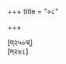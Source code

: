 +++
title = "०८"

+++

<div class="js_include " url="/kalpAntaram/smRtiH/manuH/vishvAsa_prastutiH/08/001_vyavahArAn_didRxus.md"  newLevelForH1="3" includeTitle="true"  > </div>
  

<div class="js_include " url="/kalpAntaram/smRtiH/manuH/vishvAsa_prastutiH/08/002_tatrAsInaH_sthito.md"  newLevelForH1="3" includeTitle="true"  > </div>
  

<div class="js_include " url="/kalpAntaram/smRtiH/manuH/vishvAsa_prastutiH/08/003_pratyahan_deshadRShTaish.md"  newLevelForH1="3" includeTitle="true"  > </div>
  

<div class="js_include " url="/kalpAntaram/smRtiH/manuH/vishvAsa_prastutiH/08/004_teShAm_Adyam.md"  newLevelForH1="3" includeTitle="true"  > </div>
  

<div class="js_include " url="/kalpAntaram/smRtiH/manuH/vishvAsa_prastutiH/08/005_vetanasyaiva_chAdAnam.md"  newLevelForH1="3" includeTitle="true"  > </div>
  

<div class="js_include " url="/kalpAntaram/smRtiH/manuH/vishvAsa_prastutiH/08/006_sImAvivAdadharmash_cha.md"  newLevelForH1="3" includeTitle="true"  > </div>
  

<div class="js_include " url="/kalpAntaram/smRtiH/manuH/vishvAsa_prastutiH/08/007_strI-pundharmo_vibhAgash.md"  newLevelForH1="3" includeTitle="true"  > </div>
  

<div class="js_include " url="/kalpAntaram/smRtiH/manuH/vishvAsa_prastutiH/08/008_eShu_sthAneShu.md"  newLevelForH1="3" includeTitle="true"  > </div>
  

<div class="js_include " url="/kalpAntaram/smRtiH/manuH/vishvAsa_prastutiH/08/009_yadA_svayam.md"  newLevelForH1="3" includeTitle="true"  > </div>
  

<div class="js_include " url="/kalpAntaram/smRtiH/manuH/vishvAsa_prastutiH/08/010_so.asya.md"  newLevelForH1="3" includeTitle="true"  > </div>
  

<div class="js_include " url="/kalpAntaram/smRtiH/manuH/vishvAsa_prastutiH/08/011_yasmin_deshe.md"  newLevelForH1="3" includeTitle="true"  > </div>
  

<div class="js_include " url="/kalpAntaram/smRtiH/manuH/vishvAsa_prastutiH/08/012_dharmo_viddhas.md"  newLevelForH1="3" includeTitle="true"  > </div>
  

<div class="js_include " url="/kalpAntaram/smRtiH/manuH/vishvAsa_prastutiH/08/013_sabhAM_vA.md"  newLevelForH1="3" includeTitle="true"  > </div>
  

<div class="js_include " url="/kalpAntaram/smRtiH/manuH/vishvAsa_prastutiH/08/014_yatra_dharmo.md"  newLevelForH1="3" includeTitle="true"  > </div>
  

<div class="js_include " url="/kalpAntaram/smRtiH/manuH/vishvAsa_prastutiH/08/015_dharma_eva.md"  newLevelForH1="3" includeTitle="true"  > </div>
  

<div class="js_include " url="/kalpAntaram/smRtiH/manuH/vishvAsa_prastutiH/08/016_vRSho_hi.md"  newLevelForH1="3" includeTitle="true"  > </div>
  

<div class="js_include " url="/kalpAntaram/smRtiH/manuH/vishvAsa_prastutiH/08/017_eka_eva.md"  newLevelForH1="3" includeTitle="true"  > </div>
  

<div class="js_include " url="/kalpAntaram/smRtiH/manuH/vishvAsa_prastutiH/08/018_pAdo.adharmasya.md"  newLevelForH1="3" includeTitle="true"  > </div>
  

<div class="js_include " url="/kalpAntaram/smRtiH/manuH/vishvAsa_prastutiH/08/019_rAjA_bhavaty.md"  newLevelForH1="3" includeTitle="true"  > </div>
  

<div class="js_include " url="/kalpAntaram/smRtiH/manuH/vishvAsa_prastutiH/08/020_jAtimAtropajIvI_vA.md"  newLevelForH1="3" includeTitle="true"  > </div>
  

<div class="js_include " url="/kalpAntaram/smRtiH/manuH/vishvAsa_prastutiH/08/021_yasya_shUdras.md"  newLevelForH1="3" includeTitle="true"  > </div>
  

<div class="js_include " url="/kalpAntaram/smRtiH/manuH/vishvAsa_prastutiH/08/022_yad_rAShTram.md"  newLevelForH1="3" includeTitle="true"  > </div>
  

<div class="js_include " url="/kalpAntaram/smRtiH/manuH/vishvAsa_prastutiH/08/023_dharmAsanam_adhiShThAya.md"  newLevelForH1="3" includeTitle="true"  > </div>
  

<div class="js_include " url="/kalpAntaram/smRtiH/manuH/vishvAsa_prastutiH/08/024_arthAnarthAv_ubhau.md"  newLevelForH1="3" includeTitle="true"  > </div>
  

<div class="js_include " url="/kalpAntaram/smRtiH/manuH/vishvAsa_prastutiH/08/025_bAhyair_vibhAvayel.md"  newLevelForH1="3" includeTitle="true"  > </div>
  

<div class="js_include " url="/kalpAntaram/smRtiH/manuH/vishvAsa_prastutiH/08/026_AkArair_ingitair.md"  newLevelForH1="3" includeTitle="true"  > </div>
  

<div class="js_include " url="/kalpAntaram/smRtiH/manuH/vishvAsa_prastutiH/08/027_bAladAyAdikaM_riktham.md"  newLevelForH1="3" includeTitle="true"  > </div>
  

<div class="js_include " url="/kalpAntaram/smRtiH/manuH/vishvAsa_prastutiH/08/028_vashAputrAsu_chaivam.md"  newLevelForH1="3" includeTitle="true"  > </div>
  

<div class="js_include " url="/kalpAntaram/smRtiH/manuH/vishvAsa_prastutiH/08/029_jIvantInAn_tu.md"  newLevelForH1="3" includeTitle="true"  > </div>
  

<div class="js_include " url="/kalpAntaram/smRtiH/manuH/vishvAsa_prastutiH/08/030_praNaShTa-svAmikaM_riktham.md"  newLevelForH1="3" includeTitle="true"  > </div>
  

<div class="js_include " url="/kalpAntaram/smRtiH/manuH/vishvAsa_prastutiH/08/031_mamedam_iti.md"  newLevelForH1="3" includeTitle="true"  > </div>
  

<div class="js_include " url="/kalpAntaram/smRtiH/manuH/vishvAsa_prastutiH/08/032_avedayAno_naShTasya.md"  newLevelForH1="3" includeTitle="true"  > </div>
  

<div class="js_include " url="/kalpAntaram/smRtiH/manuH/vishvAsa_prastutiH/08/033_AdadItA-tha_ShaDbhAgam.md"  newLevelForH1="3" includeTitle="true"  > </div>
  

<div class="js_include " url="/kalpAntaram/smRtiH/manuH/vishvAsa_prastutiH/08/034_pranaShTAdhigatan_dravyam.md"  newLevelForH1="3" includeTitle="true"  > </div>
  

<div class="js_include " url="/kalpAntaram/smRtiH/manuH/vishvAsa_prastutiH/08/035_mamAyam_iti.md"  newLevelForH1="3" includeTitle="true"  > </div>
  

<div class="js_include " url="/kalpAntaram/smRtiH/manuH/vishvAsa_prastutiH/08/036_anRtan_tu.md"  newLevelForH1="3" includeTitle="true"  > </div>
  

<div class="js_include " url="/kalpAntaram/smRtiH/manuH/vishvAsa_prastutiH/08/037_vidvAMs_tu.md"  newLevelForH1="3" includeTitle="true"  > </div>
  

<div class="js_include " url="/kalpAntaram/smRtiH/manuH/vishvAsa_prastutiH/08/038_yan_tu.md"  newLevelForH1="3" includeTitle="true"  > </div>
  

<div class="js_include " url="/kalpAntaram/smRtiH/manuH/vishvAsa_prastutiH/08/039_nidhInAn_tu.md"  newLevelForH1="3" includeTitle="true"  > </div>
  

<div class="js_include " url="/kalpAntaram/smRtiH/manuH/vishvAsa_prastutiH/08/040_dAtavyaM_sarvavarNebhyo.md"  newLevelForH1="3" includeTitle="true"  > </div>
  

<div class="js_include " url="/kalpAntaram/smRtiH/manuH/vishvAsa_prastutiH/08/041_jAti-jAnapadAn_dharmAn.md"  newLevelForH1="3" includeTitle="true"  > </div>
  

<div class="js_include " url="/kalpAntaram/smRtiH/manuH/vishvAsa_prastutiH/08/042_svAni_karmANi.md"  newLevelForH1="3" includeTitle="true"  > </div>
  

<div class="js_include " url="/kalpAntaram/smRtiH/manuH/vishvAsa_prastutiH/08/043_notpAdayet_svayam.md"  newLevelForH1="3" includeTitle="true"  > </div>
  

<div class="js_include " url="/kalpAntaram/smRtiH/manuH/vishvAsa_prastutiH/08/044_yathA_nayaty.md"  newLevelForH1="3" includeTitle="true"  > </div>
  

<div class="js_include " url="/kalpAntaram/smRtiH/manuH/vishvAsa_prastutiH/08/045_satyam_artham.md"  newLevelForH1="3" includeTitle="true"  > </div>
  

<div class="js_include " url="/kalpAntaram/smRtiH/manuH/vishvAsa_prastutiH/08/046_sadbhir_Acharitam.md"  newLevelForH1="3" includeTitle="true"  > </div>
  

<div class="js_include " url="/kalpAntaram/smRtiH/manuH/vishvAsa_prastutiH/08/047_adhamarNArthasiddhyartham_uttamarNena.md"  newLevelForH1="3" includeTitle="true"  > </div>
  

<div class="js_include " url="/kalpAntaram/smRtiH/manuH/vishvAsa_prastutiH/08/048_yair_yair.md"  newLevelForH1="3" includeTitle="true"  > </div>
  

<div class="js_include " url="/kalpAntaram/smRtiH/manuH/vishvAsa_prastutiH/08/049_dharmeNa_vyavahAreNa.md"  newLevelForH1="3" includeTitle="true"  > </div>
  

<div class="js_include " url="/kalpAntaram/smRtiH/manuH/vishvAsa_prastutiH/08/050_yaH_svayam.md"  newLevelForH1="3" includeTitle="true"  > </div>
  

<div class="js_include " url="/kalpAntaram/smRtiH/manuH/vishvAsa_prastutiH/08/051_arthe.apavyayamAnam.md"  newLevelForH1="3" includeTitle="true"  > </div>
  

<div class="js_include " url="/kalpAntaram/smRtiH/manuH/vishvAsa_prastutiH/08/052_apahnave.adhamarNasya.md"  newLevelForH1="3" includeTitle="true"  > </div>
  

<div class="js_include " url="/kalpAntaram/smRtiH/manuH/vishvAsa_prastutiH/08/053_adeshyaM_yash.md"  newLevelForH1="3" includeTitle="true"  > </div>
  

<div class="js_include " url="/kalpAntaram/smRtiH/manuH/vishvAsa_prastutiH/08/054_apadishyA-padeshya~n_cha.md"  newLevelForH1="3" includeTitle="true"  > </div>
  

<div class="js_include " url="/kalpAntaram/smRtiH/manuH/vishvAsa_prastutiH/08/055_asambhAShye_sAxibhish.md"  newLevelForH1="3" includeTitle="true"  > </div>
  

<div class="js_include " url="/kalpAntaram/smRtiH/manuH/vishvAsa_prastutiH/08/056_brUhIty_uktash.md"  newLevelForH1="3" includeTitle="true"  > </div>
  

<div class="js_include " url="/kalpAntaram/smRtiH/manuH/vishvAsa_prastutiH/08/057_sAxiNaH_santi.md"  newLevelForH1="3" includeTitle="true"  > </div>
  

<div class="js_include " url="/kalpAntaram/smRtiH/manuH/vishvAsa_prastutiH/08/058_abhiyoktA_na.md"  newLevelForH1="3" includeTitle="true"  > </div>
  

<div class="js_include " url="/kalpAntaram/smRtiH/manuH/vishvAsa_prastutiH/08/059_yo_yAvan.md"  newLevelForH1="3" includeTitle="true"  > </div>
  

<div class="js_include " url="/kalpAntaram/smRtiH/manuH/vishvAsa_prastutiH/08/060_pRShTo.apavyayamAnas.md"  newLevelForH1="3" includeTitle="true"  > </div>
  

<div class="js_include " url="/kalpAntaram/smRtiH/manuH/vishvAsa_prastutiH/08/061_yAdRshA_dhanibhiH.md"  newLevelForH1="3" includeTitle="true"  > </div>
  

<div class="js_include " url="/kalpAntaram/smRtiH/manuH/vishvAsa_prastutiH/08/062_gRhiNaH_putriNo.md"  newLevelForH1="3" includeTitle="true"  > </div>
  

<div class="js_include " url="/kalpAntaram/smRtiH/manuH/vishvAsa_prastutiH/08/063_AptAH_sarveShu.md"  newLevelForH1="3" includeTitle="true"  > </div>
  

<div class="js_include " url="/kalpAntaram/smRtiH/manuH/vishvAsa_prastutiH/08/064_nA-rthasambandhino_nAptA.md"  newLevelForH1="3" includeTitle="true"  > </div>
  

<div class="js_include " url="/kalpAntaram/smRtiH/manuH/vishvAsa_prastutiH/08/065_na_sAxI.md"  newLevelForH1="3" includeTitle="true"  > </div>
  

<div class="js_include " url="/kalpAntaram/smRtiH/manuH/vishvAsa_prastutiH/08/066_nA-dhyadhIno_na.md"  newLevelForH1="3" includeTitle="true"  > </div>
  

<div class="js_include " url="/kalpAntaram/smRtiH/manuH/vishvAsa_prastutiH/08/067_nArto_na.md"  newLevelForH1="3" includeTitle="true"  > </div>
  

<div class="js_include " url="/kalpAntaram/smRtiH/manuH/vishvAsa_prastutiH/08/068_strINAM_sAxyam.md"  newLevelForH1="3" includeTitle="true"  > </div>
  

<div class="js_include " url="/kalpAntaram/smRtiH/manuH/vishvAsa_prastutiH/08/069_anubhAvI_tu.md"  newLevelForH1="3" includeTitle="true"  > </div>
  

<div class="js_include " url="/kalpAntaram/smRtiH/manuH/vishvAsa_prastutiH/08/070_striyApy_asambhAve.md"  newLevelForH1="3" includeTitle="true"  > </div>
  

<div class="js_include " url="/kalpAntaram/smRtiH/manuH/vishvAsa_prastutiH/08/071_bAla-vRddhAturANA~n_cha.md"  newLevelForH1="3" includeTitle="true"  > </div>
  

<div class="js_include " url="/kalpAntaram/smRtiH/manuH/vishvAsa_prastutiH/08/072_sAhaseShu_cha.md"  newLevelForH1="3" includeTitle="true"  > </div>
  

<div class="js_include " url="/kalpAntaram/smRtiH/manuH/vishvAsa_prastutiH/08/073_bahutvam_parigRhNIyAt.md"  newLevelForH1="3" includeTitle="true"  > </div>
  
<div class="js_include " url="/kalpAntaram/smRtiH/manuH/vishvAsa_prastutiH/08/074_samaxadarshanAt_sAxyam.md"  newLevelForH1="3" includeTitle="true"  > </div>
  

<div class="js_include " url="/kalpAntaram/smRtiH/manuH/vishvAsa_prastutiH/08/075_sAxI_dRShTa-shrutAd.md"  newLevelForH1="3" includeTitle="true"  > </div>
  

<div class="js_include " url="/kalpAntaram/smRtiH/manuH/vishvAsa_prastutiH/08/076_yatrA-nibaddho.apIxeta.md"  newLevelForH1="3" includeTitle="true"  > </div>
  

<div class="js_include " url="/kalpAntaram/smRtiH/manuH/vishvAsa_prastutiH/08/077_eko.alubdhas.md"  newLevelForH1="3" includeTitle="true"  > </div>
  

<div class="js_include " url="/kalpAntaram/smRtiH/manuH/vishvAsa_prastutiH/08/078_svabhAvenaiva_yad.md"  newLevelForH1="3" includeTitle="true"  > </div>
  

<div class="js_include " url="/kalpAntaram/smRtiH/manuH/vishvAsa_prastutiH/08/079_sabhAntaH_sAxiNaH.md"  newLevelForH1="3" includeTitle="true"  > </div>
  

<div class="js_include " url="/kalpAntaram/smRtiH/manuH/vishvAsa_prastutiH/08/080_yad_dvayor.md"  newLevelForH1="3" includeTitle="true"  > </div>
  

<div class="js_include " url="/kalpAntaram/smRtiH/manuH/vishvAsa_prastutiH/08/081_satyaM_sAxye.md"  newLevelForH1="3" includeTitle="true"  > </div>
  

<div class="js_include " url="/kalpAntaram/smRtiH/manuH/vishvAsa_prastutiH/08/082_sAxye.anRtam.md"  newLevelForH1="3" includeTitle="true"  > </div>
  

<div class="js_include " url="/kalpAntaram/smRtiH/manuH/vishvAsa_prastutiH/08/083_satyena_pUyate.md"  newLevelForH1="3" includeTitle="true"  > </div>
  

<div class="js_include " url="/kalpAntaram/smRtiH/manuH/vishvAsa_prastutiH/08/084_Atmaiva_hy.md"  newLevelForH1="3" includeTitle="true"  > </div>
  

<div class="js_include " url="/kalpAntaram/smRtiH/manuH/vishvAsa_prastutiH/08/085_manyante_vai.md"  newLevelForH1="3" includeTitle="true"  > </div>
  

<div class="js_include " url="/kalpAntaram/smRtiH/manuH/vishvAsa_prastutiH/08/086_dyaur_bhUmir.md"  newLevelForH1="3" includeTitle="true"  > </div>
  

<div class="js_include " url="/kalpAntaram/smRtiH/manuH/vishvAsa_prastutiH/08/087_deva-brAhmaNasAnnidhye_sAxyam.md"  newLevelForH1="3" includeTitle="true"  > </div>
  

<div class="js_include " url="/kalpAntaram/smRtiH/manuH/vishvAsa_prastutiH/08/088_brUhIti_brAhmaNam.md"  newLevelForH1="3" includeTitle="true"  > </div>
  

<div class="js_include " url="/kalpAntaram/smRtiH/manuH/vishvAsa_prastutiH/08/089_brahmaghno_ye.md"  newLevelForH1="3" includeTitle="true"  > </div>
  

<div class="js_include " url="/kalpAntaram/smRtiH/manuH/vishvAsa_prastutiH/08/090_janmaprabhRti_yat.md"  newLevelForH1="3" includeTitle="true"  > </div>
  

<div class="js_include " url="/kalpAntaram/smRtiH/manuH/vishvAsa_prastutiH/08/091_eko.aham.md"  newLevelForH1="3" includeTitle="true"  > </div>
  

<div class="js_include " url="/kalpAntaram/smRtiH/manuH/vishvAsa_prastutiH/08/092_yamo_vaivasvato.md"  newLevelForH1="3" includeTitle="true"  > </div>
  

<div class="js_include " url="/kalpAntaram/smRtiH/manuH/vishvAsa_prastutiH/08/093_nagno_muNDaH.md"  newLevelForH1="3" includeTitle="true"  > </div>
  

<div class="js_include " url="/kalpAntaram/smRtiH/manuH/vishvAsa_prastutiH/08/094_avAk-shirAs_tamasy.md"  newLevelForH1="3" includeTitle="true"  > </div>
  

<div class="js_include " url="/kalpAntaram/smRtiH/manuH/vishvAsa_prastutiH/08/095_andho_matsyAn.md"  newLevelForH1="3" includeTitle="true"  > </div>
  

<div class="js_include " url="/kalpAntaram/smRtiH/manuH/vishvAsa_prastutiH/08/096_yasya_vidvAn.md"  newLevelForH1="3" includeTitle="true"  > </div>
  

<div class="js_include " url="/kalpAntaram/smRtiH/manuH/vishvAsa_prastutiH/08/097_yAvato_bAndhavAn.md"  newLevelForH1="3" includeTitle="true"  > </div>
  

<div class="js_include " url="/kalpAntaram/smRtiH/manuH/vishvAsa_prastutiH/08/098_pancha_pashv-anRte.md"  newLevelForH1="3" includeTitle="true"  > </div>
  

<div class="js_include " url="/kalpAntaram/smRtiH/manuH/vishvAsa_prastutiH/08/099_hanti_jAtAn.md"  newLevelForH1="3" includeTitle="true"  > </div>
  

<div class="js_include " url="/kalpAntaram/smRtiH/manuH/vishvAsa_prastutiH/08/100_apsu_bhUmivad.md"  newLevelForH1="3" includeTitle="true"  > </div>
  

<div class="js_include " url="/kalpAntaram/smRtiH/manuH/vishvAsa_prastutiH/08/101_etAn_doShAn.md"  newLevelForH1="3" includeTitle="true"  > </div>
  

<div class="js_include " url="/kalpAntaram/smRtiH/manuH/vishvAsa_prastutiH/08/102_goraxakAn_vANijikAMs.md"  newLevelForH1="3" includeTitle="true"  > </div>
  

<div class="js_include " url="/kalpAntaram/smRtiH/manuH/vishvAsa_prastutiH/08/103_tad_vadan.md"  newLevelForH1="3" includeTitle="true"  > </div>
  

<div class="js_include " url="/kalpAntaram/smRtiH/manuH/vishvAsa_prastutiH/08/104_shUdra-viT-xatra-viprANAM_yatra.md"  newLevelForH1="3" includeTitle="true"  > </div>
  

<div class="js_include " url="/kalpAntaram/smRtiH/manuH/vishvAsa_prastutiH/08/105_vAg-gaivatyaish_cha.md"  newLevelForH1="3" includeTitle="true"  > </div>
  

<div class="js_include " url="/kalpAntaram/smRtiH/manuH/vishvAsa_prastutiH/08/106_kUShmANDair_vApi.md"  newLevelForH1="3" includeTitle="true"  > </div>
  

<div class="js_include " url="/kalpAntaram/smRtiH/manuH/vishvAsa_prastutiH/08/107_tripaxAd_abruvan.md"  newLevelForH1="3" includeTitle="true"  > </div>
  

<div class="js_include " url="/kalpAntaram/smRtiH/manuH/vishvAsa_prastutiH/08/108_yasya_dRshyeta.md"  newLevelForH1="3" includeTitle="true"  > </div>
  

<div class="js_include " url="/kalpAntaram/smRtiH/manuH/vishvAsa_prastutiH/08/109_asAxikeShu_tv.md"  newLevelForH1="3" includeTitle="true"  > </div>
  

<div class="js_include " url="/kalpAntaram/smRtiH/manuH/vishvAsa_prastutiH/08/110_maharShibhish_cha.md"  newLevelForH1="3" includeTitle="true"  > </div>
  

<div class="js_include " url="/kalpAntaram/smRtiH/manuH/vishvAsa_prastutiH/08/111_na_vRthA.md"  newLevelForH1="3" includeTitle="true"  > </div>
  

<div class="js_include " url="/kalpAntaram/smRtiH/manuH/vishvAsa_prastutiH/08/112_kAminIShu_vivAheShu.md"  newLevelForH1="3" includeTitle="true"  > </div>
  

<div class="js_include " url="/kalpAntaram/smRtiH/manuH/vishvAsa_prastutiH/08/113_satyena_shApayed.md"  newLevelForH1="3" includeTitle="true"  > </div>
  

<div class="js_include " url="/kalpAntaram/smRtiH/manuH/vishvAsa_prastutiH/08/114_agniM_vAhArayed.md"  newLevelForH1="3" includeTitle="true"  > </div>
  

<div class="js_include " url="/kalpAntaram/smRtiH/manuH/vishvAsa_prastutiH/08/115_yam_iddho.md"  newLevelForH1="3" includeTitle="true"  > </div>
  

<div class="js_include " url="/kalpAntaram/smRtiH/manuH/vishvAsa_prastutiH/08/116_vatsasya_hy.md"  newLevelForH1="3" includeTitle="true"  > </div>
  

<div class="js_include " url="/kalpAntaram/smRtiH/manuH/vishvAsa_prastutiH/08/117_yasmin_yasmin.md"  newLevelForH1="3" includeTitle="true"  > </div>
  

<div class="js_include " url="/kalpAntaram/smRtiH/manuH/vishvAsa_prastutiH/08/118_lobhAn_mohAd.md"  newLevelForH1="3" includeTitle="true"  > </div>
  

<div class="js_include " url="/kalpAntaram/smRtiH/manuH/vishvAsa_prastutiH/08/119_eShAm_anyatame.md"  newLevelForH1="3" includeTitle="true"  > </div>
  

<div class="js_include " url="/kalpAntaram/smRtiH/manuH/vishvAsa_prastutiH/08/120_lobhAt_sahasram.md"  newLevelForH1="3" includeTitle="true"  > </div>
  

<div class="js_include " url="/kalpAntaram/smRtiH/manuH/vishvAsa_prastutiH/08/121_kAmAd_dashaguNam.md"  newLevelForH1="3" includeTitle="true"  > </div>
  

<div class="js_include " url="/kalpAntaram/smRtiH/manuH/vishvAsa_prastutiH/08/122_etAn_AhuH.md"  newLevelForH1="3" includeTitle="true"  > </div>
  

<div class="js_include " url="/kalpAntaram/smRtiH/manuH/vishvAsa_prastutiH/08/123_kauTasAxyan_tu.md"  newLevelForH1="3" includeTitle="true"  > </div>
  

<div class="js_include " url="/kalpAntaram/smRtiH/manuH/vishvAsa_prastutiH/08/124_dasha_sthAnAni.md"  newLevelForH1="3" includeTitle="true"  > </div>
  

<div class="js_include " url="/kalpAntaram/smRtiH/manuH/vishvAsa_prastutiH/08/125_upastham_udaram.md"  newLevelForH1="3" includeTitle="true"  > </div>
  

<div class="js_include " url="/kalpAntaram/smRtiH/manuH/vishvAsa_prastutiH/08/126_anubandham_parijnAya.md"  newLevelForH1="3" includeTitle="true"  > </div>
  

<div class="js_include " url="/kalpAntaram/smRtiH/manuH/vishvAsa_prastutiH/08/127_adharmadaNDanaM_loke.md"  newLevelForH1="3" includeTitle="true"  > </div>
  

<div class="js_include " url="/kalpAntaram/smRtiH/manuH/vishvAsa_prastutiH/08/128_adaNDyAn_daNDayan.md"  newLevelForH1="3" includeTitle="true"  > </div>
  

<div class="js_include " url="/kalpAntaram/smRtiH/manuH/vishvAsa_prastutiH/08/129_vAgdaNDam_prathamam.md"  newLevelForH1="3" includeTitle="true"  > </div>
  

<div class="js_include " url="/kalpAntaram/smRtiH/manuH/vishvAsa_prastutiH/08/130_vadhenA-pi_yadA.md"  newLevelForH1="3" includeTitle="true"  > </div>
  

<div class="js_include " url="/kalpAntaram/smRtiH/manuH/vishvAsa_prastutiH/08/131_lokasaMvyavahArArthaM_yAH.md"  newLevelForH1="3" includeTitle="true"  > </div>
  

<div class="js_include " url="/kalpAntaram/smRtiH/manuH/vishvAsa_prastutiH/08/132_jAlAntaragate_bhAnau.md"  newLevelForH1="3" includeTitle="true"  > </div>
  

<div class="js_include " url="/kalpAntaram/smRtiH/manuH/vishvAsa_prastutiH/08/133_trasareNavo.aShTau.md"  newLevelForH1="3" includeTitle="true"  > </div>
  

<div class="js_include " url="/kalpAntaram/smRtiH/manuH/vishvAsa_prastutiH/08/134_sarShapAH_ShaD.md"  newLevelForH1="3" includeTitle="true"  > </div>
  

<div class="js_include " url="/kalpAntaram/smRtiH/manuH/vishvAsa_prastutiH/08/135_palaM_suvarNAsh.md"  newLevelForH1="3" includeTitle="true"  > </div>
  

<div class="js_include " url="/kalpAntaram/smRtiH/manuH/vishvAsa_prastutiH/08/136_te_ShoDasha.md"  newLevelForH1="3" includeTitle="true"  > </div>
  

<div class="js_include " url="/kalpAntaram/smRtiH/manuH/vishvAsa_prastutiH/08/137_dharaNAni_dasha.md"  newLevelForH1="3" includeTitle="true"  > </div>
  

<div class="js_include " url="/kalpAntaram/smRtiH/manuH/vishvAsa_prastutiH/08/138_paNAnAn_dve.md"  newLevelForH1="3" includeTitle="true"  > </div>
  

<div class="js_include " url="/kalpAntaram/smRtiH/manuH/vishvAsa_prastutiH/08/139_RNe_deye.md"  newLevelForH1="3" includeTitle="true"  > </div>
  

<div class="js_include " url="/kalpAntaram/smRtiH/manuH/vishvAsa_prastutiH/08/140_vasiShThavihitAM_vRddhim.md"  newLevelForH1="3" includeTitle="true"  > </div>
  

<div class="js_include " url="/kalpAntaram/smRtiH/manuH/vishvAsa_prastutiH/08/141_dvikaM_shatam.md"  newLevelForH1="3" includeTitle="true"  > </div>
  

<div class="js_include " url="/kalpAntaram/smRtiH/manuH/vishvAsa_prastutiH/08/142_dvikan_trikam.md"  newLevelForH1="3" includeTitle="true"  > </div>
  

<div class="js_include " url="/kalpAntaram/smRtiH/manuH/vishvAsa_prastutiH/08/143_na_tv.md"  newLevelForH1="3" includeTitle="true"  > </div>
  

<div class="js_include " url="/kalpAntaram/smRtiH/manuH/vishvAsa_prastutiH/08/144_na_bhoktavyo.md"  newLevelForH1="3" includeTitle="true"  > </div>
  

<div class="js_include " url="/kalpAntaram/smRtiH/manuH/vishvAsa_prastutiH/08/145_Adhish_chopanidhish.md"  newLevelForH1="3" includeTitle="true"  > </div>
  

<div class="js_include " url="/kalpAntaram/smRtiH/manuH/vishvAsa_prastutiH/08/146_samprItyA_bhujyamAnAni.md"  newLevelForH1="3" includeTitle="true"  > </div>
  

<div class="js_include " url="/kalpAntaram/smRtiH/manuH/vishvAsa_prastutiH/08/147_yat_kim.md"  newLevelForH1="3" includeTitle="true"  > </div>
  

<div class="js_include " url="/kalpAntaram/smRtiH/manuH/vishvAsa_prastutiH/08/148_ajaDash_ched.md"  newLevelForH1="3" includeTitle="true"  > </div>
  

<div class="js_include " url="/kalpAntaram/smRtiH/manuH/vishvAsa_prastutiH/08/149_AdhiH_sImA.md"  newLevelForH1="3" includeTitle="true"  > </div>
  

<div class="js_include " url="/kalpAntaram/smRtiH/manuH/vishvAsa_prastutiH/08/150_yaH_svAminAnanujnAtam.md"  newLevelForH1="3" includeTitle="true"  > </div>
  

<div class="js_include " url="/kalpAntaram/smRtiH/manuH/vishvAsa_prastutiH/08/151_kusIdavRddhir_dvaiguNyam.md"  newLevelForH1="3" includeTitle="true"  > </div>
  

<div class="js_include " url="/kalpAntaram/smRtiH/manuH/vishvAsa_prastutiH/08/152_kRtAnusArAd_adhikA.md"  newLevelForH1="3" includeTitle="true"  > </div>
  

<div class="js_include " url="/kalpAntaram/smRtiH/manuH/vishvAsa_prastutiH/08/153_nA-ti-sAMvatsarIM_vRddhim.md"  newLevelForH1="3" includeTitle="true"  > </div>
  

<div class="js_include " url="/kalpAntaram/smRtiH/manuH/vishvAsa_prastutiH/08/154_RNan_dAtum.md"  newLevelForH1="3" includeTitle="true"  > </div>
  
<div class="js_include " url="/kalpAntaram/smRtiH/manuH/vishvAsa_prastutiH/08/155_adarshayitvA_tatraiva.md"  newLevelForH1="3" includeTitle="true"  > </div>
  

<div class="js_include " url="/kalpAntaram/smRtiH/manuH/vishvAsa_prastutiH/08/156_chakravRddhiM_samArUDho.md"  newLevelForH1="3" includeTitle="true"  > </div>
  

<div class="js_include " url="/kalpAntaram/smRtiH/manuH/vishvAsa_prastutiH/08/157_samudrayAnakushalA_desha-kAlArthadarshinaH.md"  newLevelForH1="3" includeTitle="true"  > </div>
  

<div class="js_include " url="/kalpAntaram/smRtiH/manuH/vishvAsa_prastutiH/08/158_yo_yasya.md"  newLevelForH1="3" includeTitle="true"  > </div>
  

<div class="js_include " url="/kalpAntaram/smRtiH/manuH/vishvAsa_prastutiH/08/159_prAtibhAvyaM_vRthAdAnam.md"  newLevelForH1="3" includeTitle="true"  > </div>
  

<div class="js_include " url="/kalpAntaram/smRtiH/manuH/vishvAsa_prastutiH/08/160_darshanaprAtibhAvye_tu.md"  newLevelForH1="3" includeTitle="true"  > </div>
  

<div class="js_include " url="/kalpAntaram/smRtiH/manuH/vishvAsa_prastutiH/08/161_adAtari_punar.md"  newLevelForH1="3" includeTitle="true"  > </div>
  

<div class="js_include " url="/kalpAntaram/smRtiH/manuH/vishvAsa_prastutiH/08/162_nirAdiShTadhanash_chet.md"  newLevelForH1="3" includeTitle="true"  > </div>
  

<div class="js_include " url="/kalpAntaram/smRtiH/manuH/vishvAsa_prastutiH/08/163_mattonmattArtAdhyadhInair_bAlena.md"  newLevelForH1="3" includeTitle="true"  > </div>
  

<div class="js_include " url="/kalpAntaram/smRtiH/manuH/vishvAsa_prastutiH/08/164_satyA_na.md"  newLevelForH1="3" includeTitle="true"  > </div>
  

<div class="js_include " url="/kalpAntaram/smRtiH/manuH/vishvAsa_prastutiH/08/165_yogAdhamanavikrItaM_yogadAnapratigraham.md"  newLevelForH1="3" includeTitle="true"  > </div>
  

<div class="js_include " url="/kalpAntaram/smRtiH/manuH/vishvAsa_prastutiH/08/166_grahItA_yadi.md"  newLevelForH1="3" includeTitle="true"  > </div>
  

<div class="js_include " url="/kalpAntaram/smRtiH/manuH/vishvAsa_prastutiH/08/167_kuTumbArthe.adhyadhIno.md"  newLevelForH1="3" includeTitle="true"  > </div>
  

<div class="js_include " url="/kalpAntaram/smRtiH/manuH/vishvAsa_prastutiH/08/168_balAd_dattam.md"  newLevelForH1="3" includeTitle="true"  > </div>
  

<div class="js_include " url="/kalpAntaram/smRtiH/manuH/vishvAsa_prastutiH/08/169_trayaH_parArthe.md"  newLevelForH1="3" includeTitle="true"  > </div>
  

<div class="js_include " url="/kalpAntaram/smRtiH/manuH/vishvAsa_prastutiH/08/170_anAdeyan_nAdadIta.md"  newLevelForH1="3" includeTitle="true"  > </div>
  

<div class="js_include " url="/kalpAntaram/smRtiH/manuH/vishvAsa_prastutiH/08/171_anAdeyasya_chAdAnAd.md"  newLevelForH1="3" includeTitle="true"  > </div>
  

<div class="js_include " url="/kalpAntaram/smRtiH/manuH/vishvAsa_prastutiH/08/172_svAdAnAd_varNasaMsargAt.md"  newLevelForH1="3" includeTitle="true"  > </div>
  

<div class="js_include " url="/kalpAntaram/smRtiH/manuH/vishvAsa_prastutiH/08/173_tasmAd_yama.md"  newLevelForH1="3" includeTitle="true"  > </div>
  

<div class="js_include " url="/kalpAntaram/smRtiH/manuH/vishvAsa_prastutiH/08/174_yas_tv.md"  newLevelForH1="3" includeTitle="true"  > </div>
  

<div class="js_include " url="/kalpAntaram/smRtiH/manuH/vishvAsa_prastutiH/08/175_kAma-krodhau_tu.md"  newLevelForH1="3" includeTitle="true"  > </div>
  

<div class="js_include " url="/kalpAntaram/smRtiH/manuH/vishvAsa_prastutiH/08/176_yaH_sAdhayantam.md"  newLevelForH1="3" includeTitle="true"  > </div>
  

<div class="js_include " url="/kalpAntaram/smRtiH/manuH/vishvAsa_prastutiH/08/177_karmaNApi_samam.md"  newLevelForH1="3" includeTitle="true"  > </div>
  

<div class="js_include " url="/kalpAntaram/smRtiH/manuH/vishvAsa_prastutiH/08/178_anena_vidhinA.md"  newLevelForH1="3" includeTitle="true"  > </div>
  

<div class="js_include " url="/kalpAntaram/smRtiH/manuH/vishvAsa_prastutiH/08/179_kulaje_vRttasampanne.md"  newLevelForH1="3" includeTitle="true"  > </div>
  

<div class="js_include " url="/kalpAntaram/smRtiH/manuH/vishvAsa_prastutiH/08/180_yo_yathA.md"  newLevelForH1="3" includeTitle="true"  > </div>
  

<div class="js_include " url="/kalpAntaram/smRtiH/manuH/vishvAsa_prastutiH/08/181_yo_nixepam.md"  newLevelForH1="3" includeTitle="true"  > </div>
  

<div class="js_include " url="/kalpAntaram/smRtiH/manuH/vishvAsa_prastutiH/08/182_sAxy-abhAve_praNidhibhir.md"  newLevelForH1="3" includeTitle="true"  > </div>
  

<div class="js_include " url="/kalpAntaram/smRtiH/manuH/vishvAsa_prastutiH/08/183_sa_yadi.md"  newLevelForH1="3" includeTitle="true"  > </div>
  

<div class="js_include " url="/kalpAntaram/smRtiH/manuH/vishvAsa_prastutiH/08/184_teShAn_na.md"  newLevelForH1="3" includeTitle="true"  > </div>
  

<div class="js_include " url="/kalpAntaram/smRtiH/manuH/vishvAsa_prastutiH/08/185_nixepopanidhI_nityam.md"  newLevelForH1="3" includeTitle="true"  > </div>
  

<div class="js_include " url="/kalpAntaram/smRtiH/manuH/vishvAsa_prastutiH/08/186_svayam_eva.md"  newLevelForH1="3" includeTitle="true"  > </div>
  

<div class="js_include " url="/kalpAntaram/smRtiH/manuH/vishvAsa_prastutiH/08/187_achChalenaiva_chA-nvichChet.md"  newLevelForH1="3" includeTitle="true"  > </div>
  

<div class="js_include " url="/kalpAntaram/smRtiH/manuH/vishvAsa_prastutiH/08/188_nixepeShv_eShu.md"  newLevelForH1="3" includeTitle="true"  > </div>
  

<div class="js_include " url="/kalpAntaram/smRtiH/manuH/vishvAsa_prastutiH/08/189_chaurair_hRtam.md"  newLevelForH1="3" includeTitle="true"  > </div>
  

<div class="js_include " url="/kalpAntaram/smRtiH/manuH/vishvAsa_prastutiH/08/190_nixepasyA-pahartAram_anixeptAram.md"  newLevelForH1="3" includeTitle="true"  > </div>
  

<div class="js_include " url="/kalpAntaram/smRtiH/manuH/vishvAsa_prastutiH/08/191_yo_nixepam.md"  newLevelForH1="3" includeTitle="true"  > </div>
  

<div class="js_include " url="/kalpAntaram/smRtiH/manuH/vishvAsa_prastutiH/08/192_nixepasyA-pahartAran_tatsamam.md"  newLevelForH1="3" includeTitle="true"  > </div>
  

<div class="js_include " url="/kalpAntaram/smRtiH/manuH/vishvAsa_prastutiH/08/193_upadhAbhish_cha.md"  newLevelForH1="3" includeTitle="true"  > </div>
  

<div class="js_include " url="/kalpAntaram/smRtiH/manuH/vishvAsa_prastutiH/08/194_nixepo_yaH.md"  newLevelForH1="3" includeTitle="true"  > </div>
  

<div class="js_include " url="/kalpAntaram/smRtiH/manuH/vishvAsa_prastutiH/08/195_mitho_dAyaH.md"  newLevelForH1="3" includeTitle="true"  > </div>
  

<div class="js_include " url="/kalpAntaram/smRtiH/manuH/vishvAsa_prastutiH/08/196_nixiptasya_dhanasyaivam.md"  newLevelForH1="3" includeTitle="true"  > </div>
  

<div class="js_include " url="/kalpAntaram/smRtiH/manuH/vishvAsa_prastutiH/08/197_vikrINIte_parasya.md"  newLevelForH1="3" includeTitle="true"  > </div>
  

<div class="js_include " url="/kalpAntaram/smRtiH/manuH/vishvAsa_prastutiH/08/198_avahAryo_bhavech.md"  newLevelForH1="3" includeTitle="true"  > </div>
  

<div class="js_include " url="/kalpAntaram/smRtiH/manuH/vishvAsa_prastutiH/08/199_asvAminA_kRto.md"  newLevelForH1="3" includeTitle="true"  > </div>
  

<div class="js_include " url="/kalpAntaram/smRtiH/manuH/vishvAsa_prastutiH/08/200_sambhogo_dRshyate.md"  newLevelForH1="3" includeTitle="true"  > </div>
  

<div class="js_include " url="/kalpAntaram/smRtiH/manuH/vishvAsa_prastutiH/08/201_vikrayAd_yo.md"  newLevelForH1="3" includeTitle="true"  > </div>
  

<div class="js_include " url="/kalpAntaram/smRtiH/manuH/vishvAsa_prastutiH/08/202_atha_mUlam.md"  newLevelForH1="3" includeTitle="true"  > </div>
  

<div class="js_include " url="/kalpAntaram/smRtiH/manuH/vishvAsa_prastutiH/08/203_nA-nyad_anyena.md"  newLevelForH1="3" includeTitle="true"  > </div>
  

<div class="js_include " url="/kalpAntaram/smRtiH/manuH/vishvAsa_prastutiH/08/204_anyA~n_ched.md"  newLevelForH1="3" includeTitle="true"  > </div>
  

<div class="js_include " url="/kalpAntaram/smRtiH/manuH/vishvAsa_prastutiH/08/205_nonmattAyA_na.md"  newLevelForH1="3" includeTitle="true"  > </div>
  

<div class="js_include " url="/kalpAntaram/smRtiH/manuH/vishvAsa_prastutiH/08/206_Rtvig_yadi.md"  newLevelForH1="3" includeTitle="true"  > </div>
  

<div class="js_include " url="/kalpAntaram/smRtiH/manuH/vishvAsa_prastutiH/08/207_daxiNAsu_cha.md"  newLevelForH1="3" includeTitle="true"  > </div>
  

<div class="js_include " url="/kalpAntaram/smRtiH/manuH/vishvAsa_prastutiH/08/208_yasmin_karmaNi.md"  newLevelForH1="3" includeTitle="true"  > </div>
  

<div class="js_include " url="/kalpAntaram/smRtiH/manuH/vishvAsa_prastutiH/08/209_rathaM_haret.md"  newLevelForH1="3" includeTitle="true"  > </div>
  

<div class="js_include " url="/kalpAntaram/smRtiH/manuH/vishvAsa_prastutiH/08/210_sarveShAm_ardhino.md"  newLevelForH1="3" includeTitle="true"  > </div>
  

<div class="js_include " url="/kalpAntaram/smRtiH/manuH/vishvAsa_prastutiH/08/211_sambhUya_svAni.md"  newLevelForH1="3" includeTitle="true"  > </div>
  

<div class="js_include " url="/kalpAntaram/smRtiH/manuH/vishvAsa_prastutiH/08/212_dharmArthaM_yena.md"  newLevelForH1="3" includeTitle="true"  > </div>
  

<div class="js_include " url="/kalpAntaram/smRtiH/manuH/vishvAsa_prastutiH/08/213_yadi_saMsAdhayet.md"  newLevelForH1="3" includeTitle="true"  > </div>
  

<div class="js_include " url="/kalpAntaram/smRtiH/manuH/vishvAsa_prastutiH/08/214_dattasyaiShoditA_dharmyA.md"  newLevelForH1="3" includeTitle="true"  > </div>
  

<div class="js_include " url="/kalpAntaram/smRtiH/manuH/vishvAsa_prastutiH/08/215_bhRto_nArto.md"  newLevelForH1="3" includeTitle="true"  > </div>
  

<div class="js_include " url="/kalpAntaram/smRtiH/manuH/vishvAsa_prastutiH/08/216_Artas_tu.md"  newLevelForH1="3" includeTitle="true"  > </div>
  

<div class="js_include " url="/kalpAntaram/smRtiH/manuH/vishvAsa_prastutiH/08/217_yathoktam_ArtaH.md"  newLevelForH1="3" includeTitle="true"  > </div>
  

<div class="js_include " url="/kalpAntaram/smRtiH/manuH/vishvAsa_prastutiH/08/218_eSha_dharmo.md"  newLevelForH1="3" includeTitle="true"  > </div>
  

<div class="js_include " url="/kalpAntaram/smRtiH/manuH/vishvAsa_prastutiH/08/219_yo_grAma-desha-sanghAnAm.md"  newLevelForH1="3" includeTitle="true"  > </div>
  

<div class="js_include " url="/kalpAntaram/smRtiH/manuH/vishvAsa_prastutiH/08/220_nigRhya_dApayech.md"  newLevelForH1="3" includeTitle="true"  > </div>
  

<div class="js_include " url="/kalpAntaram/smRtiH/manuH/vishvAsa_prastutiH/08/221_etad_daNDavidhim.md"  newLevelForH1="3" includeTitle="true"  > </div>
  

<div class="js_include " url="/kalpAntaram/smRtiH/manuH/vishvAsa_prastutiH/08/222_krItvA_vikrIya.md"  newLevelForH1="3" includeTitle="true"  > </div>
  

<div class="js_include " url="/kalpAntaram/smRtiH/manuH/vishvAsa_prastutiH/08/223_pareNa_tu.md"  newLevelForH1="3" includeTitle="true"  > </div>
  

<div class="js_include " url="/kalpAntaram/smRtiH/manuH/vishvAsa_prastutiH/08/224_yas_tu.md"  newLevelForH1="3" includeTitle="true"  > </div>
  
<div class="js_include " url="/kalpAntaram/smRtiH/manuH/vishvAsa_prastutiH/08/225_akanyeti_tu.md"  newLevelForH1="3" includeTitle="true"  > </div>
  

<div class="js_include " url="/kalpAntaram/smRtiH/manuH/vishvAsa_prastutiH/08/226_pANigrahaNikA_mantrAH.md"  newLevelForH1="3" includeTitle="true"  > </div>
  

<div class="js_include " url="/kalpAntaram/smRtiH/manuH/vishvAsa_prastutiH/08/227_pANigrahaNikA_mantrA.md"  newLevelForH1="3" includeTitle="true"  > </div>
  

<div class="js_include " url="/kalpAntaram/smRtiH/manuH/vishvAsa_prastutiH/08/228_yasmin_yasmin.md"  newLevelForH1="3" includeTitle="true"  > </div>
  

<div class="js_include " url="/kalpAntaram/smRtiH/manuH/vishvAsa_prastutiH/08/229_pashuShu_svAminAm.md"  newLevelForH1="3" includeTitle="true"  > </div>
  

<div class="js_include " url="/kalpAntaram/smRtiH/manuH/vishvAsa_prastutiH/08/230_divA_vaktavyatA.md"  newLevelForH1="3" includeTitle="true"  > </div>
  

<div class="js_include " url="/kalpAntaram/smRtiH/manuH/vishvAsa_prastutiH/08/231_gopaH_xIrabhRto.md"  newLevelForH1="3" includeTitle="true"  > </div>
  

<div class="js_include " url="/kalpAntaram/smRtiH/manuH/vishvAsa_prastutiH/08/232_naShTaM_vinaShTam.md"  newLevelForH1="3" includeTitle="true"  > </div>
  

<div class="js_include " url="/kalpAntaram/smRtiH/manuH/vishvAsa_prastutiH/08/233_vighuShya_tu.md"  newLevelForH1="3" includeTitle="true"  > </div>
  

<div class="js_include " url="/kalpAntaram/smRtiH/manuH/vishvAsa_prastutiH/08/234_karNau_charma.md"  newLevelForH1="3" includeTitle="true"  > </div>
  

<div class="js_include " url="/kalpAntaram/smRtiH/manuH/vishvAsa_prastutiH/08/235_ajAvike_tu.md"  newLevelForH1="3" includeTitle="true"  > </div>
  

<div class="js_include " url="/kalpAntaram/smRtiH/manuH/vishvAsa_prastutiH/08/236_tAsA~n_ched.md"  newLevelForH1="3" includeTitle="true"  > </div>
  

<div class="js_include " url="/kalpAntaram/smRtiH/manuH/vishvAsa_prastutiH/08/237_dhanuHshatam_parIhAro.md"  newLevelForH1="3" includeTitle="true"  > </div>
  

<div class="js_include " url="/kalpAntaram/smRtiH/manuH/vishvAsa_prastutiH/08/238_tatrA-parivRtan_dhAnyam.md"  newLevelForH1="3" includeTitle="true"  > </div>
  

<div class="js_include " url="/kalpAntaram/smRtiH/manuH/vishvAsa_prastutiH/08/239_vRtin_tatra.md"  newLevelForH1="3" includeTitle="true"  > </div>
  

<div class="js_include " url="/kalpAntaram/smRtiH/manuH/vishvAsa_prastutiH/08/240_pathi_xetre.md"  newLevelForH1="3" includeTitle="true"  > </div>
  

<div class="js_include " url="/kalpAntaram/smRtiH/manuH/vishvAsa_prastutiH/08/241_xetreShv_anyeShu.md"  newLevelForH1="3" includeTitle="true"  > </div>
  

<div class="js_include " url="/kalpAntaram/smRtiH/manuH/vishvAsa_prastutiH/08/242_anirdashAhA~N_gAm.md"  newLevelForH1="3" includeTitle="true"  > </div>
  

<div class="js_include " url="/kalpAntaram/smRtiH/manuH/vishvAsa_prastutiH/08/243_xetriyasyA-tyaye_daNDo.md"  newLevelForH1="3" includeTitle="true"  > </div>
  

<div class="js_include " url="/kalpAntaram/smRtiH/manuH/vishvAsa_prastutiH/08/244_etad_vidhAnam.md"  newLevelForH1="3" includeTitle="true"  > </div>
  

<div class="js_include " url="/kalpAntaram/smRtiH/manuH/vishvAsa_prastutiH/08/245_sImAm_prati.md"  newLevelForH1="3" includeTitle="true"  > </div>
  

<div class="js_include " url="/kalpAntaram/smRtiH/manuH/vishvAsa_prastutiH/08/246_sIMAvRxAMsh_cha.md"  newLevelForH1="3" includeTitle="true"  > </div>
  

<div class="js_include " url="/kalpAntaram/smRtiH/manuH/vishvAsa_prastutiH/08/247_gulmAn_veNUMsh.md"  newLevelForH1="3" includeTitle="true"  > </div>
  

<div class="js_include " url="/kalpAntaram/smRtiH/manuH/vishvAsa_prastutiH/08/248_taDAgAny_udapAnAni.md"  newLevelForH1="3" includeTitle="true"  > </div>
 [म्२५०च्]

<div class="js_include " url="/kalpAntaram/smRtiH/manuH/vishvAsa_prastutiH/08/249_upaChannAni_chAnyAni.md"  newLevelForH1="3" includeTitle="true"  > </div>
  

<div class="js_include " url="/kalpAntaram/smRtiH/manuH/vishvAsa_prastutiH/08/250_ashmano.asthIni.md"  newLevelForH1="3" includeTitle="true"  > </div>
 [म्२४८]

<div class="js_include " url="/kalpAntaram/smRtiH/manuH/vishvAsa_prastutiH/08/251_yAni_chaivamprakArANi.md"  newLevelForH1="3" includeTitle="true"  > </div>
  

<div class="js_include " url="/kalpAntaram/smRtiH/manuH/vishvAsa_prastutiH/08/252_etair_lingair.md"  newLevelForH1="3" includeTitle="true"  > </div>
  

<div class="js_include " url="/kalpAntaram/smRtiH/manuH/vishvAsa_prastutiH/08/253_yadi_sMshaya.md"  newLevelForH1="3" includeTitle="true"  > </div>
  

<div class="js_include " url="/kalpAntaram/smRtiH/manuH/vishvAsa_prastutiH/08/254_grAmIyaka-kulAnA~n_cha.md"  newLevelForH1="3" includeTitle="true"  > </div>
  

<div class="js_include " url="/kalpAntaram/smRtiH/manuH/vishvAsa_prastutiH/08/255_te_pRShTAs.md"  newLevelForH1="3" includeTitle="true"  > </div>
  

<div class="js_include " url="/kalpAntaram/smRtiH/manuH/vishvAsa_prastutiH/08/256_shirobhis_te.md"  newLevelForH1="3" includeTitle="true"  > </div>
  

<div class="js_include " url="/kalpAntaram/smRtiH/manuH/vishvAsa_prastutiH/08/257_yathoktena_nayantas.md"  newLevelForH1="3" includeTitle="true"  > </div>
  

<div class="js_include " url="/kalpAntaram/smRtiH/manuH/vishvAsa_prastutiH/08/258_sAxyabhAve_tu.md"  newLevelForH1="3" includeTitle="true"  > </div>
  

<div class="js_include " url="/kalpAntaram/smRtiH/manuH/vishvAsa_prastutiH/08/259_sAmantAnAm_abhAve.md"  newLevelForH1="3" includeTitle="true"  > </div>
  

<div class="js_include " url="/kalpAntaram/smRtiH/manuH/vishvAsa_prastutiH/08/260_vyAdhA~n_shAkunikAn.md"  newLevelForH1="3" includeTitle="true"  > </div>
  

<div class="js_include " url="/kalpAntaram/smRtiH/manuH/vishvAsa_prastutiH/08/261_te_pRShTAs.md"  newLevelForH1="3" includeTitle="true"  > </div>
  

<div class="js_include " url="/kalpAntaram/smRtiH/manuH/vishvAsa_prastutiH/08/262_xetra-kUpa-taDAgAnAm_ArAmasya.md"  newLevelForH1="3" includeTitle="true"  > </div>
  

<div class="js_include " url="/kalpAntaram/smRtiH/manuH/vishvAsa_prastutiH/08/263_sAmantAsh_chen.md"  newLevelForH1="3" includeTitle="true"  > </div>
  

<div class="js_include " url="/kalpAntaram/smRtiH/manuH/vishvAsa_prastutiH/08/264_gRhan_taDAgam.md"  newLevelForH1="3" includeTitle="true"  > </div>
  

<div class="js_include " url="/kalpAntaram/smRtiH/manuH/vishvAsa_prastutiH/08/265_sImAyAm_aviShahyAyAm.md"  newLevelForH1="3" includeTitle="true"  > </div>
  

<div class="js_include " url="/kalpAntaram/smRtiH/manuH/vishvAsa_prastutiH/08/266_eSho.akhilenA-bhihito.md"  newLevelForH1="3" includeTitle="true"  > </div>
  

<div class="js_include " url="/kalpAntaram/smRtiH/manuH/vishvAsa_prastutiH/08/267_shatam_brAhmaNam.md"  newLevelForH1="3" includeTitle="true"  > </div>
  

<div class="js_include " url="/kalpAntaram/smRtiH/manuH/vishvAsa_prastutiH/08/268_panchAshad_brAhmaNo.md"  newLevelForH1="3" includeTitle="true"  > </div>
  

<div class="js_include " url="/kalpAntaram/smRtiH/manuH/vishvAsa_prastutiH/08/269_samavarNe_dvijAtInAm.md"  newLevelForH1="3" includeTitle="true"  > </div>
  

<div class="js_include " url="/kalpAntaram/smRtiH/manuH/vishvAsa_prastutiH/08/270_ekajAtir_dvijAtIMs.md"  newLevelForH1="3" includeTitle="true"  > </div>
  

<div class="js_include " url="/kalpAntaram/smRtiH/manuH/vishvAsa_prastutiH/08/271_nAma-jAtigrahan_tv.md"  newLevelForH1="3" includeTitle="true"  > </div>
  

<div class="js_include " url="/kalpAntaram/smRtiH/manuH/vishvAsa_prastutiH/08/272_dharmopadeshan_darpeNa.md"  newLevelForH1="3" includeTitle="true"  > </div>
  

<div class="js_include " url="/kalpAntaram/smRtiH/manuH/vishvAsa_prastutiH/08/273_shrutan_desham.md"  newLevelForH1="3" includeTitle="true"  > </div>
  

<div class="js_include " url="/kalpAntaram/smRtiH/manuH/vishvAsa_prastutiH/08/274_kANaM_vApy.md"  newLevelForH1="3" includeTitle="true"  > </div>
  

<div class="js_include " url="/kalpAntaram/smRtiH/manuH/vishvAsa_prastutiH/08/275_mAtaram_pitaram.md"  newLevelForH1="3" includeTitle="true"  > </div>
  

<div class="js_include " url="/kalpAntaram/smRtiH/manuH/vishvAsa_prastutiH/08/276_brAhmaNa-xatriyAbhyAn_tu.md"  newLevelForH1="3" includeTitle="true"  > </div>
  

<div class="js_include " url="/kalpAntaram/smRtiH/manuH/vishvAsa_prastutiH/08/277_viT-shUdrayor_evam.md"  newLevelForH1="3" includeTitle="true"  > </div>
  

<div class="js_include " url="/kalpAntaram/smRtiH/manuH/vishvAsa_prastutiH/08/278_eSha_daNDavidhiH.md"  newLevelForH1="3" includeTitle="true"  > </div>
  

<div class="js_include " url="/kalpAntaram/smRtiH/manuH/vishvAsa_prastutiH/08/279_yena_kena.md"  newLevelForH1="3" includeTitle="true"  > </div>
  

<div class="js_include " url="/kalpAntaram/smRtiH/manuH/vishvAsa_prastutiH/08/280_pANim_udyamya.md"  newLevelForH1="3" includeTitle="true"  > </div>
  

<div class="js_include " url="/kalpAntaram/smRtiH/manuH/vishvAsa_prastutiH/08/281_sahAsanam_abhiprepsur.md"  newLevelForH1="3" includeTitle="true"  > </div>
  

<div class="js_include " url="/kalpAntaram/smRtiH/manuH/vishvAsa_prastutiH/08/282_avaniShThIvato_darpAd.md"  newLevelForH1="3" includeTitle="true"  > </div>
  

<div class="js_include " url="/kalpAntaram/smRtiH/manuH/vishvAsa_prastutiH/08/283_kesheShu_gRhNato.md"  newLevelForH1="3" includeTitle="true"  > </div>
  

<div class="js_include " url="/kalpAntaram/smRtiH/manuH/vishvAsa_prastutiH/08/284_tvagbhedakaH_shatam.md"  newLevelForH1="3" includeTitle="true"  > </div>
  

<div class="js_include " url="/kalpAntaram/smRtiH/manuH/vishvAsa_prastutiH/08/285_vanaspatInAM_sarveShAm.md"  newLevelForH1="3" includeTitle="true"  > </div>
  

<div class="js_include " url="/kalpAntaram/smRtiH/manuH/vishvAsa_prastutiH/08/286_manuShyANAm_pashUnAm.md"  newLevelForH1="3" includeTitle="true"  > </div>
  

<div class="js_include " url="/kalpAntaram/smRtiH/manuH/vishvAsa_prastutiH/08/287_angAvapIDanAyA~n_cha.md"  newLevelForH1="3" includeTitle="true"  > </div>
  

<div class="js_include " url="/kalpAntaram/smRtiH/manuH/vishvAsa_prastutiH/08/288_dravyANi_hiMsyAd.md"  newLevelForH1="3" includeTitle="true"  > </div>
  

<div class="js_include " url="/kalpAntaram/smRtiH/manuH/vishvAsa_prastutiH/08/289_charma-chArmikabhANDeShu_kAShTha-loShTamayeShu.md"  newLevelForH1="3" includeTitle="true"  > </div>
  

<div class="js_include " url="/kalpAntaram/smRtiH/manuH/vishvAsa_prastutiH/08/290_yAnasya_chaiva.md"  newLevelForH1="3" includeTitle="true"  > </div>
  

<div class="js_include " url="/kalpAntaram/smRtiH/manuH/vishvAsa_prastutiH/08/291_Chinna-nAsye_bhagna-yuge.md"  newLevelForH1="3" includeTitle="true"  > </div>
  

<div class="js_include " url="/kalpAntaram/smRtiH/manuH/vishvAsa_prastutiH/08/292_Chedane_chaiva.md"  newLevelForH1="3" includeTitle="true"  > </div>
  

<div class="js_include " url="/kalpAntaram/smRtiH/manuH/vishvAsa_prastutiH/08/293_yatrA-pavartate_yugyam.md"  newLevelForH1="3" includeTitle="true"  > </div>
  

<div class="js_include " url="/kalpAntaram/smRtiH/manuH/vishvAsa_prastutiH/08/294_prAjakash_ched.md"  newLevelForH1="3" includeTitle="true"  > </div>
  

<div class="js_include " url="/kalpAntaram/smRtiH/manuH/vishvAsa_prastutiH/08/295_sa_chet.md"  newLevelForH1="3" includeTitle="true"  > </div>
  

<div class="js_include " url="/kalpAntaram/smRtiH/manuH/vishvAsa_prastutiH/08/296_manuShyamAraNe_xipram.md"  newLevelForH1="3" includeTitle="true"  > </div>
  

<div class="js_include " url="/kalpAntaram/smRtiH/manuH/vishvAsa_prastutiH/08/297_xudrakANAm_pashUnAm.md"  newLevelForH1="3" includeTitle="true"  > </div>
  

<div class="js_include " url="/kalpAntaram/smRtiH/manuH/vishvAsa_prastutiH/08/298_gardhabhAjAvikAnAn_tu.md"  newLevelForH1="3" includeTitle="true"  > </div>
  

<div class="js_include " url="/kalpAntaram/smRtiH/manuH/vishvAsa_prastutiH/08/299_bhAryA_putrash.md"  newLevelForH1="3" includeTitle="true"  > </div>
  
<div class="js_include " url="/kalpAntaram/smRtiH/manuH/vishvAsa_prastutiH/08/300_pRShThatas_tu.md"  newLevelForH1="3" includeTitle="true"  > </div>
  
<div class="js_include " url="/kalpAntaram/smRtiH/manuH/vishvAsa_prastutiH/08/301_eSho.akhilenA-bhihito.md"  newLevelForH1="3" includeTitle="true"  > </div>
  

<div class="js_include " url="/kalpAntaram/smRtiH/manuH/vishvAsa_prastutiH/08/302_paramaM_yatnam.md"  newLevelForH1="3" includeTitle="true"  > </div>
  

<div class="js_include " url="/kalpAntaram/smRtiH/manuH/vishvAsa_prastutiH/08/303_abhayasya_hi.md"  newLevelForH1="3" includeTitle="true"  > </div>
  

<div class="js_include " url="/kalpAntaram/smRtiH/manuH/vishvAsa_prastutiH/08/304_sarvato_dharmaShaDbhAgo.md"  newLevelForH1="3" includeTitle="true"  > </div>
  

<div class="js_include " url="/kalpAntaram/smRtiH/manuH/vishvAsa_prastutiH/08/305_yad_adhIte.md"  newLevelForH1="3" includeTitle="true"  > </div>
  

<div class="js_include " url="/kalpAntaram/smRtiH/manuH/vishvAsa_prastutiH/08/306_raxan_dharmeNa.md"  newLevelForH1="3" includeTitle="true"  > </div>
  

<div class="js_include " url="/kalpAntaram/smRtiH/manuH/vishvAsa_prastutiH/08/307_yo.araxan.md"  newLevelForH1="3" includeTitle="true"  > </div>
  

<div class="js_include " url="/kalpAntaram/smRtiH/manuH/vishvAsa_prastutiH/08/308_araxitAraM_rAjAnam.md"  newLevelForH1="3" includeTitle="true"  > </div>
  

<div class="js_include " url="/kalpAntaram/smRtiH/manuH/vishvAsa_prastutiH/08/309_anapexita-maryAdan_nAstikam.md"  newLevelForH1="3" includeTitle="true"  > </div>
  

<div class="js_include " url="/kalpAntaram/smRtiH/manuH/vishvAsa_prastutiH/08/310_adhArmikan_tribhir.md"  newLevelForH1="3" includeTitle="true"  > </div>
  

<div class="js_include " url="/kalpAntaram/smRtiH/manuH/vishvAsa_prastutiH/08/311_nigraheNa_hi.md"  newLevelForH1="3" includeTitle="true"  > </div>
  

<div class="js_include " url="/kalpAntaram/smRtiH/manuH/vishvAsa_prastutiH/08/312_xantavyam_prabhuNA.md"  newLevelForH1="3" includeTitle="true"  > </div>
  

<div class="js_include " url="/kalpAntaram/smRtiH/manuH/vishvAsa_prastutiH/08/313_yaH_xipto.md"  newLevelForH1="3" includeTitle="true"  > </div>
  

<div class="js_include " url="/kalpAntaram/smRtiH/manuH/vishvAsa_prastutiH/08/314_rAjA_stenena.md"  newLevelForH1="3" includeTitle="true"  > </div>
  

<div class="js_include " url="/kalpAntaram/smRtiH/manuH/vishvAsa_prastutiH/08/315_skandhenAdAya_musalam.md"  newLevelForH1="3" includeTitle="true"  > </div>
  

<div class="js_include " url="/kalpAntaram/smRtiH/manuH/vishvAsa_prastutiH/08/316_shAsanAd_vA.md"  newLevelForH1="3" includeTitle="true"  > </div>
  

<div class="js_include " url="/kalpAntaram/smRtiH/manuH/vishvAsa_prastutiH/08/317_annAde_bhrUNahA.md"  newLevelForH1="3" includeTitle="true"  > </div>
  

<div class="js_include " url="/kalpAntaram/smRtiH/manuH/vishvAsa_prastutiH/08/318_rAjabhiH_kRtadaNDAs.md"  newLevelForH1="3" includeTitle="true"  > </div>
  

<div class="js_include " url="/kalpAntaram/smRtiH/manuH/vishvAsa_prastutiH/08/319_yas_tu.md"  newLevelForH1="3" includeTitle="true"  > </div>
  

<div class="js_include " url="/kalpAntaram/smRtiH/manuH/vishvAsa_prastutiH/08/320_dhAnyan_dashabhyaH.md"  newLevelForH1="3" includeTitle="true"  > </div>
  

<div class="js_include " url="/kalpAntaram/smRtiH/manuH/vishvAsa_prastutiH/08/321_tathA_dharimameyAnAm.md"  newLevelForH1="3" includeTitle="true"  > </div>
  

<div class="js_include " url="/kalpAntaram/smRtiH/manuH/vishvAsa_prastutiH/08/322_panchAshatas_tv.md"  newLevelForH1="3" includeTitle="true"  > </div>
  

<div class="js_include " url="/kalpAntaram/smRtiH/manuH/vishvAsa_prastutiH/08/323_puruShANA~N_kulInAnAm.md"  newLevelForH1="3" includeTitle="true"  > </div>
  

<div class="js_include " url="/kalpAntaram/smRtiH/manuH/vishvAsa_prastutiH/08/324_mahApashUnAM_haraNe.md"  newLevelForH1="3" includeTitle="true"  > </div>
  

<div class="js_include " url="/kalpAntaram/smRtiH/manuH/vishvAsa_prastutiH/08/325_goShu_brAhmaNasaMsthAsu.md"  newLevelForH1="3" includeTitle="true"  > </div>
  

<div class="js_include " url="/kalpAntaram/smRtiH/manuH/vishvAsa_prastutiH/08/326_sUtra-kArpAsa-kiNvAnA~N_gomayasya.md"  newLevelForH1="3" includeTitle="true"  > </div>
  

<div class="js_include " url="/kalpAntaram/smRtiH/manuH/vishvAsa_prastutiH/08/327_veNuvaidalabhANDAnAM_lavaNAnAm.md"  newLevelForH1="3" includeTitle="true"  > </div>
  

<div class="js_include " url="/kalpAntaram/smRtiH/manuH/vishvAsa_prastutiH/08/328_matsyAnAm_paxiNAm.md"  newLevelForH1="3" includeTitle="true"  > </div>
  

<div class="js_include " url="/kalpAntaram/smRtiH/manuH/vishvAsa_prastutiH/08/329_anyeShA~n_chaivam-AdInAm.md"  newLevelForH1="3" includeTitle="true"  > </div>
  

<div class="js_include " url="/kalpAntaram/smRtiH/manuH/vishvAsa_prastutiH/08/330_puShpeShu_harite.md"  newLevelForH1="3" includeTitle="true"  > </div>
  

<div class="js_include " url="/kalpAntaram/smRtiH/manuH/vishvAsa_prastutiH/08/331_paripUteShu_dhAnyeShu.md"  newLevelForH1="3" includeTitle="true"  > </div>
  

<div class="js_include " url="/kalpAntaram/smRtiH/manuH/vishvAsa_prastutiH/08/332_syAt_sAhasam.md"  newLevelForH1="3" includeTitle="true"  > </div>
  

<div class="js_include " url="/kalpAntaram/smRtiH/manuH/vishvAsa_prastutiH/08/333_yas_tv.md"  newLevelForH1="3" includeTitle="true"  > </div>
  

<div class="js_include " url="/kalpAntaram/smRtiH/manuH/vishvAsa_prastutiH/08/334_yena_yena.md"  newLevelForH1="3" includeTitle="true"  > </div>
  

<div class="js_include " url="/kalpAntaram/smRtiH/manuH/vishvAsa_prastutiH/08/335_pitAchAryaH_suhRn.md"  newLevelForH1="3" includeTitle="true"  > </div>
  

<div class="js_include " url="/kalpAntaram/smRtiH/manuH/vishvAsa_prastutiH/08/336_kArShApaNam_bhaved.md"  newLevelForH1="3" includeTitle="true"  > </div>
  

<div class="js_include " url="/kalpAntaram/smRtiH/manuH/vishvAsa_prastutiH/08/337_aShTApAdyan_tu.md"  newLevelForH1="3" includeTitle="true"  > </div>
  

<div class="js_include " url="/kalpAntaram/smRtiH/manuH/vishvAsa_prastutiH/08/338_brAhmaNasya_chatuHShaShTiH.md"  newLevelForH1="3" includeTitle="true"  > </div>
  

<div class="js_include " url="/kalpAntaram/smRtiH/manuH/vishvAsa_prastutiH/08/339_vAnaspatyam_mUla-phalam.md"  newLevelForH1="3" includeTitle="true"  > </div>
  

<div class="js_include " url="/kalpAntaram/smRtiH/manuH/vishvAsa_prastutiH/08/340_yo.adattA-.adAyino.md"  newLevelForH1="3" includeTitle="true"  > </div>
  

<div class="js_include " url="/kalpAntaram/smRtiH/manuH/vishvAsa_prastutiH/08/341_dvijo.adhvagaH.md"  newLevelForH1="3" includeTitle="true"  > </div>
  

<div class="js_include " url="/kalpAntaram/smRtiH/manuH/vishvAsa_prastutiH/08/342_asanditAnAM_sandAtA.md"  newLevelForH1="3" includeTitle="true"  > </div>
  

<div class="js_include " url="/kalpAntaram/smRtiH/manuH/vishvAsa_prastutiH/08/343_anena_vidhinA.md"  newLevelForH1="3" includeTitle="true"  > </div>
  

<div class="js_include " url="/kalpAntaram/smRtiH/manuH/vishvAsa_prastutiH/08/344_aindraM_sthAnam.md"  newLevelForH1="3" includeTitle="true"  > </div>
  

<div class="js_include " url="/kalpAntaram/smRtiH/manuH/vishvAsa_prastutiH/08/345_vAgduShTAt_taskarAch.md"  newLevelForH1="3" includeTitle="true"  > </div>
  

<div class="js_include " url="/kalpAntaram/smRtiH/manuH/vishvAsa_prastutiH/08/346_sAhase_vartamAnam.md"  newLevelForH1="3" includeTitle="true"  > </div>
  

<div class="js_include " url="/kalpAntaram/smRtiH/manuH/vishvAsa_prastutiH/08/347_na_mitrakAraNAd.md"  newLevelForH1="3" includeTitle="true"  > </div>
  

<div class="js_include " url="/kalpAntaram/smRtiH/manuH/vishvAsa_prastutiH/08/348_shastran_dvijAtibhir.md"  newLevelForH1="3" includeTitle="true"  > </div>
  

<div class="js_include " url="/kalpAntaram/smRtiH/manuH/vishvAsa_prastutiH/08/349_Atmanash_cha.md"  newLevelForH1="3" includeTitle="true"  > </div>
  

<div class="js_include " url="/kalpAntaram/smRtiH/manuH/vishvAsa_prastutiH/08/350_guruM_vA.md"  newLevelForH1="3" includeTitle="true"  > </div>
  

<div class="js_include " url="/kalpAntaram/smRtiH/manuH/vishvAsa_prastutiH/08/351_nAtatAyivadhe_doSho.md"  newLevelForH1="3" includeTitle="true"  > </div>
  

<div class="js_include " url="/kalpAntaram/smRtiH/manuH/vishvAsa_prastutiH/08/352_paradArAbhimarsheShu_pravRttAn.md"  newLevelForH1="3" includeTitle="true"  > </div>
  

<div class="js_include " url="/kalpAntaram/smRtiH/manuH/vishvAsa_prastutiH/08/353_tat-samuttho_hi.md"  newLevelForH1="3" includeTitle="true"  > </div>
  

<div class="js_include " url="/kalpAntaram/smRtiH/manuH/vishvAsa_prastutiH/08/354_parasya_patnyA.md"  newLevelForH1="3" includeTitle="true"  > </div>
  

<div class="js_include " url="/kalpAntaram/smRtiH/manuH/vishvAsa_prastutiH/08/355_yas_tv.md"  newLevelForH1="3" includeTitle="true"  > </div>
  

<div class="js_include " url="/kalpAntaram/smRtiH/manuH/vishvAsa_prastutiH/08/356_parastriyaM_yo.md"  newLevelForH1="3" includeTitle="true"  > </div>
  

<div class="js_include " url="/kalpAntaram/smRtiH/manuH/vishvAsa_prastutiH/08/357_upachArakriyA_keliH.md"  newLevelForH1="3" includeTitle="true"  > </div>
  

<div class="js_include " url="/kalpAntaram/smRtiH/manuH/vishvAsa_prastutiH/08/358_striyaM_spRshed.md"  newLevelForH1="3" includeTitle="true"  > </div>
  

<div class="js_include " url="/kalpAntaram/smRtiH/manuH/vishvAsa_prastutiH/08/359_abrAhmaNaH_sangrahaNe.md"  newLevelForH1="3" includeTitle="true"  > </div>
  

<div class="js_include " url="/kalpAntaram/smRtiH/manuH/vishvAsa_prastutiH/08/360_bhixukA_bandinash.md"  newLevelForH1="3" includeTitle="true"  > </div>
  

<div class="js_include " url="/kalpAntaram/smRtiH/manuH/vishvAsa_prastutiH/08/361_na_sambhAShAm.md"  newLevelForH1="3" includeTitle="true"  > </div>
  

<div class="js_include " url="/kalpAntaram/smRtiH/manuH/vishvAsa_prastutiH/08/362_naiSha_chAraNadAreShu.md"  newLevelForH1="3" includeTitle="true"  > </div>
  

<div class="js_include " url="/kalpAntaram/smRtiH/manuH/vishvAsa_prastutiH/08/363_ki~n_chid.md"  newLevelForH1="3" includeTitle="true"  > </div>
  

<div class="js_include " url="/kalpAntaram/smRtiH/manuH/vishvAsa_prastutiH/08/364_yo.akAmAm.md"  newLevelForH1="3" includeTitle="true"  > </div>
  

<div class="js_include " url="/kalpAntaram/smRtiH/manuH/vishvAsa_prastutiH/08/365_kanyAm_bhajantIm.md"  newLevelForH1="3" includeTitle="true"  > </div>
  

<div class="js_include " url="/kalpAntaram/smRtiH/manuH/vishvAsa_prastutiH/08/366_uttamAM_sevamAnas.md"  newLevelForH1="3" includeTitle="true"  > </div>
  

<div class="js_include " url="/kalpAntaram/smRtiH/manuH/vishvAsa_prastutiH/08/367_abhiShahya_tu.md"  newLevelForH1="3" includeTitle="true"  > </div>
  

<div class="js_include " url="/kalpAntaram/smRtiH/manuH/vishvAsa_prastutiH/08/368_sa-kAmAn_dUShayaMs.md"  newLevelForH1="3" includeTitle="true"  > </div>
  

<div class="js_include " url="/kalpAntaram/smRtiH/manuH/vishvAsa_prastutiH/08/369_kanyaiva_kanyAm.md"  newLevelForH1="3" includeTitle="true"  > </div>
  

<div class="js_include " url="/kalpAntaram/smRtiH/manuH/vishvAsa_prastutiH/08/370_yA_tu.md"  newLevelForH1="3" includeTitle="true"  > </div>
  

<div class="js_include " url="/kalpAntaram/smRtiH/manuH/vishvAsa_prastutiH/08/371_bhartAraM_langhayed.md"  newLevelForH1="3" includeTitle="true"  > </div>
  

<div class="js_include " url="/kalpAntaram/smRtiH/manuH/vishvAsa_prastutiH/08/372_pumAMsan_dAhayet.md"  newLevelForH1="3" includeTitle="true"  > </div>
  

<div class="js_include " url="/kalpAntaram/smRtiH/manuH/vishvAsa_prastutiH/08/373_saMvatsarAbhishastasya_duShTasya.md"  newLevelForH1="3" includeTitle="true"  > </div>
  

<div class="js_include " url="/kalpAntaram/smRtiH/manuH/vishvAsa_prastutiH/08/374_shUdro_guptam.md"  newLevelForH1="3" includeTitle="true"  > </div>
  

<div class="js_include " url="/kalpAntaram/smRtiH/manuH/vishvAsa_prastutiH/08/375_vaishyaH_sarvasva-daNDaH.md"  newLevelForH1="3" includeTitle="true"  > </div>
  

<div class="js_include " url="/kalpAntaram/smRtiH/manuH/vishvAsa_prastutiH/08/376_brAhmaNIM_yady.md"  newLevelForH1="3" includeTitle="true"  > </div>
  

<div class="js_include " url="/kalpAntaram/smRtiH/manuH/vishvAsa_prastutiH/08/377_ubhAv_api.md"  newLevelForH1="3" includeTitle="true"  > </div>
  
<div class="js_include " url="/kalpAntaram/smRtiH/manuH/vishvAsa_prastutiH/08/378_sahasram_brAhmaNo.md"  newLevelForH1="3" includeTitle="true"  > </div>
  

<div class="js_include " url="/kalpAntaram/smRtiH/manuH/vishvAsa_prastutiH/08/379_mauNDyam_prANAntikam.md"  newLevelForH1="3" includeTitle="true"  > </div>
  

<div class="js_include " url="/kalpAntaram/smRtiH/manuH/vishvAsa_prastutiH/08/380_na_jAtu.md"  newLevelForH1="3" includeTitle="true"  > </div>
  

<div class="js_include " url="/kalpAntaram/smRtiH/manuH/vishvAsa_prastutiH/08/381_na_brAhmaNavadhAd.md"  newLevelForH1="3" includeTitle="true"  > </div>
  

<div class="js_include " url="/kalpAntaram/smRtiH/manuH/vishvAsa_prastutiH/08/382_vaishyash_chet.md"  newLevelForH1="3" includeTitle="true"  > </div>
  

<div class="js_include " url="/kalpAntaram/smRtiH/manuH/vishvAsa_prastutiH/08/383_sahasram_brAhmaNo.md"  newLevelForH1="3" includeTitle="true"  > </div>
  

<div class="js_include " url="/kalpAntaram/smRtiH/manuH/vishvAsa_prastutiH/08/384_xatriyAyAm_aguptAyAm.md"  newLevelForH1="3" includeTitle="true"  > </div>
  

<div class="js_include " url="/kalpAntaram/smRtiH/manuH/vishvAsa_prastutiH/08/385_agupte_xatriyA-vaishye.md"  newLevelForH1="3" includeTitle="true"  > </div>
  

<div class="js_include " url="/kalpAntaram/smRtiH/manuH/vishvAsa_prastutiH/08/386_yasya_stenaH.md"  newLevelForH1="3" includeTitle="true"  > </div>
  

<div class="js_include " url="/kalpAntaram/smRtiH/manuH/vishvAsa_prastutiH/08/387_eteShAn_nigraho.md"  newLevelForH1="3" includeTitle="true"  > </div>
  

<div class="js_include " url="/kalpAntaram/smRtiH/manuH/vishvAsa_prastutiH/08/388_RtvijaM_yas.md"  newLevelForH1="3" includeTitle="true"  > </div>
  

<div class="js_include " url="/kalpAntaram/smRtiH/manuH/vishvAsa_prastutiH/08/389_na_mAtA.md"  newLevelForH1="3" includeTitle="true"  > </div>
  

<div class="js_include " url="/kalpAntaram/smRtiH/manuH/vishvAsa_prastutiH/08/390_AshrameShu_dvijAtInAm.md"  newLevelForH1="3" includeTitle="true"  > </div>
  

<div class="js_include " url="/kalpAntaram/smRtiH/manuH/vishvAsa_prastutiH/08/391_yathArham_etAn.md"  newLevelForH1="3" includeTitle="true"  > </div>
  

<div class="js_include " url="/kalpAntaram/smRtiH/manuH/vishvAsa_prastutiH/08/392_prativeshyAnuveshyau_cha.md"  newLevelForH1="3" includeTitle="true"  > </div>
  

<div class="js_include " url="/kalpAntaram/smRtiH/manuH/vishvAsa_prastutiH/08/393_shrotriyaH_shrotriyam.md"  newLevelForH1="3" includeTitle="true"  > </div>
  

<div class="js_include " url="/kalpAntaram/smRtiH/manuH/vishvAsa_prastutiH/08/394_andho_jaDaH.md"  newLevelForH1="3" includeTitle="true"  > </div>
  

<div class="js_include " url="/kalpAntaram/smRtiH/manuH/vishvAsa_prastutiH/08/395_shrotriyaM_vyAdhitArtau.md"  newLevelForH1="3" includeTitle="true"  > </div>
  

<div class="js_include " url="/kalpAntaram/smRtiH/manuH/vishvAsa_prastutiH/08/396_shAlmalIphalake_shlaxNe.md"  newLevelForH1="3" includeTitle="true"  > </div>
  

<div class="js_include " url="/kalpAntaram/smRtiH/manuH/vishvAsa_prastutiH/08/397_tantuvAyo_dashapalam.md"  newLevelForH1="3" includeTitle="true"  > </div>
  

<div class="js_include " url="/kalpAntaram/smRtiH/manuH/vishvAsa_prastutiH/08/398_shulkasthAneShu_kushalAH.md"  newLevelForH1="3" includeTitle="true"  > </div>
  

<div class="js_include " url="/kalpAntaram/smRtiH/manuH/vishvAsa_prastutiH/08/399_rAjnaH_prakhyAtabhANDAni.md"  newLevelForH1="3" includeTitle="true"  > </div>
  

<div class="js_include " url="/kalpAntaram/smRtiH/manuH/vishvAsa_prastutiH/08/400_shulkasthAnam_pariharann.md"  newLevelForH1="3" includeTitle="true"  > </div>
  

<div class="js_include " url="/kalpAntaram/smRtiH/manuH/vishvAsa_prastutiH/08/401_Agaman_nirgamam.md"  newLevelForH1="3" includeTitle="true"  > </div>
  

<div class="js_include " url="/kalpAntaram/smRtiH/manuH/vishvAsa_prastutiH/08/402_pancharAtre_pancharAtre.md"  newLevelForH1="3" includeTitle="true"  > </div>
  

<div class="js_include " url="/kalpAntaram/smRtiH/manuH/vishvAsa_prastutiH/08/403_tulAmAnam_pratImAnam.md"  newLevelForH1="3" includeTitle="true"  > </div>
  

<div class="js_include " url="/kalpAntaram/smRtiH/manuH/vishvAsa_prastutiH/08/404_paNaM_yAnam.md"  newLevelForH1="3" includeTitle="true"  > </div>
  

<div class="js_include " url="/kalpAntaram/smRtiH/manuH/vishvAsa_prastutiH/08/405_bhANDapUrNAni_yAnAni.md"  newLevelForH1="3" includeTitle="true"  > </div>
  

<div class="js_include " url="/kalpAntaram/smRtiH/manuH/vishvAsa_prastutiH/08/406_dIrghAdhvani_yathAdesham.md"  newLevelForH1="3" includeTitle="true"  > </div>
  

<div class="js_include " url="/kalpAntaram/smRtiH/manuH/vishvAsa_prastutiH/08/407_garbhiNI_tu.md"  newLevelForH1="3" includeTitle="true"  > </div>
  

<div class="js_include " url="/kalpAntaram/smRtiH/manuH/vishvAsa_prastutiH/08/408_yan_nAvi.md"  newLevelForH1="3" includeTitle="true"  > </div>
  

<div class="js_include " url="/kalpAntaram/smRtiH/manuH/vishvAsa_prastutiH/08/409_eSha_nauyAyinAm.md"  newLevelForH1="3" includeTitle="true"  > </div>
  

<div class="js_include " url="/kalpAntaram/smRtiH/manuH/vishvAsa_prastutiH/08/410_vANijya~N_kArayed.md"  newLevelForH1="3" includeTitle="true"  > </div>
  

<div class="js_include " url="/kalpAntaram/smRtiH/manuH/vishvAsa_prastutiH/08/411_xatriya~n_chaiva.md"  newLevelForH1="3" includeTitle="true"  > </div>
  

<div class="js_include " url="/kalpAntaram/smRtiH/manuH/vishvAsa_prastutiH/08/412_dAsyan_tu.md"  newLevelForH1="3" includeTitle="true"  > </div>
  

<div class="js_include " url="/kalpAntaram/smRtiH/manuH/vishvAsa_prastutiH/08/413_shUdran_tu.md"  newLevelForH1="3" includeTitle="true"  > </div>
  

<div class="js_include " url="/kalpAntaram/smRtiH/manuH/vishvAsa_prastutiH/08/414_na_svAminA.md"  newLevelForH1="3" includeTitle="true"  > </div>
  

<div class="js_include " url="/kalpAntaram/smRtiH/manuH/vishvAsa_prastutiH/08/415_dhvajAhRto_bhaktadAso.md"  newLevelForH1="3" includeTitle="true"  > </div>
  

<div class="js_include " url="/kalpAntaram/smRtiH/manuH/vishvAsa_prastutiH/08/416_bhAryA_putrash.md"  newLevelForH1="3" includeTitle="true"  > </div>
  

<div class="js_include " url="/kalpAntaram/smRtiH/manuH/vishvAsa_prastutiH/08/417_visrabdham_brAhmaNaH.md"  newLevelForH1="3" includeTitle="true"  > </div>
  

<div class="js_include " url="/kalpAntaram/smRtiH/manuH/vishvAsa_prastutiH/08/418_vaishya-shUdrau_prayatnena.md"  newLevelForH1="3" includeTitle="true"  > </div>
  

<div class="js_include " url="/kalpAntaram/smRtiH/manuH/vishvAsa_prastutiH/08/419_ahany_ahany.md"  newLevelForH1="3" includeTitle="true"  > </div>
  

<div class="js_include " url="/kalpAntaram/smRtiH/manuH/vishvAsa_prastutiH/08/420_evaM_sarvAn.md"  newLevelForH1="3" includeTitle="true"  > </div>
  
